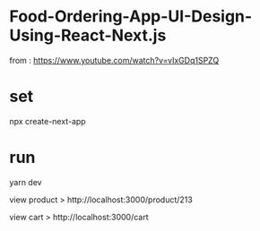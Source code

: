# Food-Ordering-App-UI-Design-Using-React-Next.js
from : https://www.youtube.com/watch?v=vIxGDq1SPZQ

# set 

npx create-next-app

# run

yarn dev

view product > http://localhost:3000/product/213

view cart > http://localhost:3000/cart